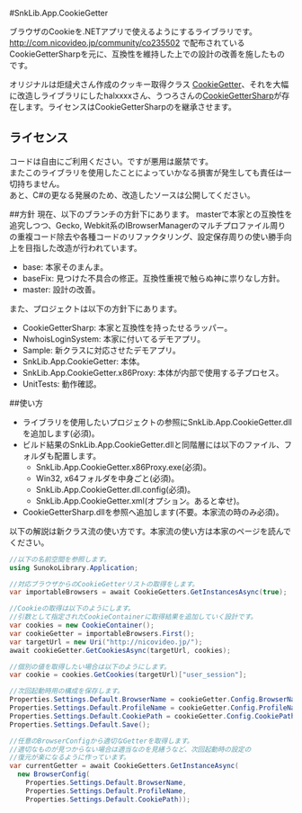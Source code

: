 ﻿#SnkLib.App.CookieGetter

ブラウザのCookieを.NETアプリで使えるようにするライブラリです。  
<http://com.nicovideo.jp/community/co235502> で配布されているCookieGetterSharpを元に、互換性を維持した上での設計の改善を施したものです。

オリジナルは炬燵犬さん作成のクッキー取得クラス [CookieGetter](http://homepage2.nifty.com/kotatuinu/contents/computer/program/CookieGetter/cookiegetter.html)、それを大幅に改造しライブラリにしたhalxxxxさん、うつろさんの[CookieGetterSharp](http://d.hatena.ne.jp/halxxxx/20091212/1260649353)が存在します。ライセンスはCookieGetterSharpのを継承させます。

## ライセンス
コードは自由にご利用ください。ですが悪用は厳禁です。  
またこのライブラリを使用したことによっていかなる損害が発生しても責任は一切持ちません。  
あと、C#の更なる発展のため、改造したソースは公開してください。  

##方針
現在、以下のブランチの方針下にあります。
masterで本家との互換性を追究しつつ、Gecko, Webkit系のIBrowserManagerのマルチプロファイル周りの重複コード除去や各種コードのリファクタリング、設定保存周りの使い勝手向上を目指した改造が行われています。

* base: 本家そのまんま。
* baseFix: 見つけた不具合の修正。互換性重視で触らぬ神に祟りなし方針。
* master: 設計の改善。

また、プロジェクトは以下の方針下にあります。

* CookieGetterSharp: 本家と互換性を持ったせるラッパー。
* NwhoisLoginSystem: 本家に付いてるデモアプリ。
* Sample: 新クラスに対応させたデモアプリ。
* SnkLib.App.CookieGetter: 本体。
* SnkLib.App.CookieGetter.x86Proxy: 本体が内部で使用する子プロセス。
* UnitTests: 動作確認。

##使い方
* ライブラリを使用したいプロジェクトの参照にSnkLib.App.CookieGetter.dllを追加します(必須)。
* ビルド結果のSnkLib.App.CookieGetter.dllと同階層には以下のファイル、フォルダも配置します。
  * SnkLib.App.CookieGetter.x86Proxy.exe(必須)。
  * Win32, x64フォルダを中身ごと(必須)。
  * SnkLib.App.CookieGetter.dll.config(必須)。
  * SnkLib.App.CookieGetter.xml(オプション。あると幸せ)。
* CookieGetterSharp.dllを参照へ追加します(不要。本家流の時のみ必須)。

以下の解説は新クラス流の使い方です。本家流の使い方は本家のページを読んでください。

```C#
//以下の名前空間を参照します。
using SunokoLibrary.Application;

//対応ブラウザからのCookieGetterリストの取得をします。
var importableBrowsers = await CookieGetters.GetInstancesAsync(true);

//Cookieの取得は以下のようにします。
//引数として指定されたCookieContainerに取得結果を追加していく設計です。
var cookies = new CookieContainer();
var cookieGetter = importableBrowsers.First();
var targetUrl = new Uri("http://nicovideo.jp/");
await cookieGetter.GetCookiesAsync(targetUrl, cookies);

//個別の値を取得したい場合は以下のようにします。
var cookie = cookies.GetCookies(targetUrl)["user_session"];

//次回起動時用の構成を保存します。
Properties.Settings.Default.BrowserName = cookieGetter.Config.BrowserName;
Properties.Settings.Default.ProfileName = cookieGetter.Config.ProfileName;
Properties.Settings.Default.CookiePath = cookieGetter.Config.CookiePath;
Properties.Settings.Default.Save();

//任意のBrowserConfigから適切なGetterを取得します。
//適切なものが見つからない場合は適当なのを見繕うなど、次回起動時の設定の
//復元が楽になるように作っています。
var currentGetter = await CookieGetters.GetInstanceAsync(
  new BrowserConfig(
    Properties.Settings.Default.BrowserName,
    Properties.Settings.Default.ProfileName,
    Properties.Settings.Default.CookiePath));
```